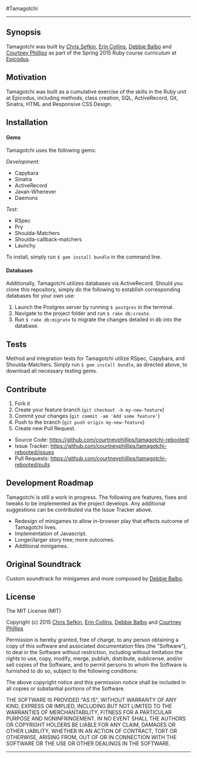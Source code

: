 #Tamagotchi

---

## Synopsis

Tamagotchi was built by [Chris Sefkin](https://github.com/c-sefkin), [Erin Collins](https://github.com/theerincollins), [Debbie Balbo](https://github.com/dbalbo) and [Courtney Phillips](https://github.com/courtneyphillips) as part of the Spring 2015 Ruby course curriculum at [Epicodus](https://www.epicodus.com/).

## Motivation

Tamagotchi was built as a cumulative exercise of the skills in the Ruby unit at Epicodus, including methods, class creation, SQL, ActiveRecord, Git, Sinatra, HTML and Responsive CSS Design.

## Installation

#### Gems

Tamagotchi uses the following gems:

_Development:_
  - Capybara
  - Sinatra
  - ActiveRecord
  - Javan-Whenever
  - Daemons

_Test:_
  - RSpec
  - Pry
  - Shoulda-Matchers
  - Shoulda-callback-matchers
  - Launchy

To install, simply run `$ gem install bundle` in the command line.

#### Databases

Additionally, Tamagotchi utilizes databases via ActiveRecord. Should you clone this repository, simply do the following to establish corresponding databases for your own use:

1. Launch the Postgres server by running `$ postgres` in the terminal.
2. Navigate to the project folder and run `$ rake db:create`.
3. Run `$ rake db:migrate` to migrate the changes detailed in db into the database.

## Tests

Method and integration tests for Tamagotchi utilize RSpec, Capybara, and Shoulda-Matchers. Simply run `$ gem install bundle`, as directed above, to download all necessary testing gems.

## Contribute

1. Fork it
2. Create your feature branch (`git checkout -b my-new-feature`)
3. Commit your changes (`git commit -am 'Add some feature'`)
4. Push to the branch (`git push origin my-new-feature`)
5. Create new Pull Request.

  - Source Code: https://github.com/courtneyphillips/tamagotchi-rebooted/
  - Issue Tracker: https://github.com/courtneyphillips/tamagotchi-rebooted/issues
  - Pull Requests: https://github.com/courtneyphillips/tamagotchi-rebooted/pulls

## Development Roadmap

Tamagotchi is still a work in progress. The following are features, fixes and tweaks to be implemented as the project develops. Any additional suggestions can be contributed via the Issue Tracker above.

  - Redesign of minigames to allow in-browser play that effects outcome of Tamagotchi lives.
  - Implementation of Javascript.
  - Longer/larger story tree; more outcomes.
  - Additional minigames.

## Original Soundtrack

  Custom soundtrack for minigames and more composed by [Debbie Balbo](https://github.com/dbalbo).

## License

The MIT License (MIT)

Copyright (c) 2015 [Chris Sefkin](https://github.com/c-sefkin), [Erin Collins](https://github.com/theerincollins), [Debbie Balbo](https://github.com/dbalbo) and [Courtney Phillips](https://github.com/courtneyphillips)

Permission is hereby granted, free of charge, to any person obtaining a copy
of this software and associated documentation files (the "Software"), to deal
in the Software without restriction, including without limitation the rights
to use, copy, modify, merge, publish, distribute, sublicense, and/or sell
copies of the Software, and to permit persons to whom the Software is
furnished to do so, subject to the following conditions:

The above copyright notice and this permission notice shall be included in
all copies or substantial portions of the Software.

THE SOFTWARE IS PROVIDED "AS IS", WITHOUT WARRANTY OF ANY KIND, EXPRESS OR
IMPLIED, INCLUDING BUT NOT LIMITED TO THE WARRANTIES OF MERCHANTABILITY,
FITNESS FOR A PARTICULAR PURPOSE AND NONINFRINGEMENT. IN NO EVENT SHALL THE
AUTHORS OR COPYRIGHT HOLDERS BE LIABLE FOR ANY CLAIM, DAMAGES OR OTHER
LIABILITY, WHETHER IN AN ACTION OF CONTRACT, TORT OR OTHERWISE, ARISING FROM,
OUT OF OR IN CONNECTION WITH THE SOFTWARE OR THE USE OR OTHER DEALINGS IN
THE SOFTWARE.

---

